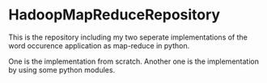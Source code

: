 # HadoopMapReduceRepository
This is the repository including my two seperate implementations of the word occurence application as map-reduce in python.

One is the implementation from scratch.
Another one is the implementation by using some python modules.
